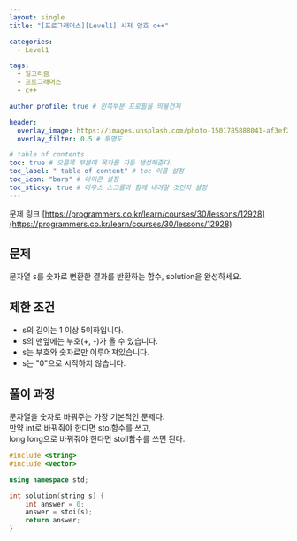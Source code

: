 ```yaml
---
layout: single
title: "[프로그래머스][Level1] 시저 암호 c++"

categories:
  - Level1

tags:
  - 알고리즘
  - 프로그래머스
  - c++

author_profile: true # 왼쪽부분 프로필을 띄울건지

header:
  overlay_image: https://images.unsplash.com/photo-1501785888041-af3ef285b470?ixlib=rb-1.2.1&ixid=eyJhcHBfaWQiOjEyMDd9&auto=format&fit=crop&w=1350&q=80
  overlay_filter: 0.5 # 투명도

# table of contents
toc: true # 오른쪽 부분에 목차를 자동 생성해준다.
toc_label: " table of content" # toc 이름 설정
toc_icon: "bars" # 아이콘 설정
toc_sticky: true # 마우스 스크롤과 함께 내려갈 것인지 설정
---
```


문제 링크 [https://programmers.co.kr/learn/courses/30/lessons/12928](https://programmers.co.kr/learn/courses/30/lessons/12928)

## 문제

문자열 s를 숫자로 변환한 결과를 반환하는 함수, solution을 완성하세요.

## 제한 조건

- s의 길이는 1 이상 5이하입니다.
- s의 맨앞에는 부호(+, -)가 올 수 있습니다.
- s는 부호와 숫자로만 이루어져있습니다.
- s는 "0"으로 시작하지 않습니다.

## 풀이 과정

문자열을 숫자로 바꿔주는 가장 기본적인 문제다.  
만약 int로 바꿔줘야 한다면 stoi함수를 쓰고,  
long long으로 바꿔줘야 한다면 stoll함수를 쓰면 된다.

```c++
#include <string>
#include <vector>

using namespace std;

int solution(string s) {
    int answer = 0;
    answer = stoi(s);
    return answer;
}
```
